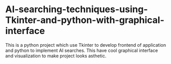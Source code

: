 # AI-searching-techniques-using-Tkinter-and-python-with-graphical-interface
This is a python project which use Tkinter to develop frontend of application and python to implement AI searches. This have cool graphical interface and visualization to make project looks asthetic.
